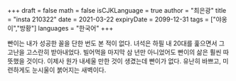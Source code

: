 +++
draft = false
math = false
isCJKLanguage = true
author = "최은광"
title = "insta 210322"
date = 2021-03-22
expiryDate = 2099-12-31
tags = ["야옹이","방황"]
languages = "한국어"
+++

빤이는 내가 성공한 꼴을 단한 번도 본 적이 없다. 녀석은 하필 내 20대를 훑으면서 그 고난을 고스란히 받아내었다. 빌어먹을 마지막 삼 년만 아니었어도 빤이의 삶은 훨씬 따뜻했을 것이다. 이제사 원가 내세울 만한 것이 생겼는데 빤이가 없다. 유난히 바쁘고, 미련하게도 눈시울이 붉어지는 새벽이다.